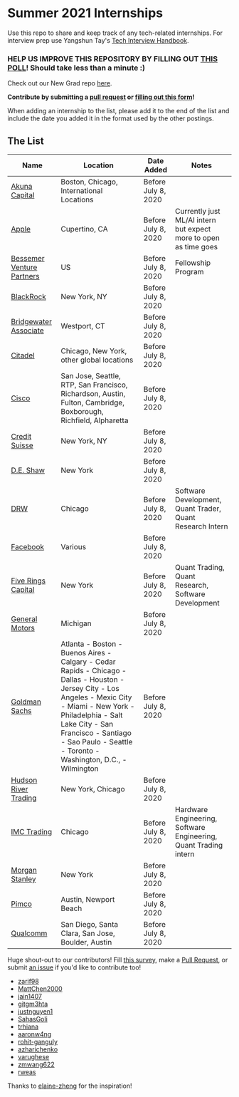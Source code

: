 # Summer 2021 Internships 
Use this repo to share and keep track of any tech-related internships. For interview prep use Yangshun Tay's [Tech Interview Handbook](https://yangshun.github.io/tech-interview-handbook/).

### **HELP US IMPROVE THIS REPOSITORY BY FILLING OUT [THIS POLL](https://pitt.co1.qualtrics.com/jfe/form/SV_0VD00iKfbqspNKl)!** Should take less than a minute :) 

Check out our New Grad repo [here](https://github.com/Pitt-CSC/NewGrad-2021).

**Contribute by submitting a [pull request](https://github.com/susam/gitpr#create-pull-request) or [filling out this form](https://bit.ly/3d5O76c)!**

When adding an internship to the list, please add it to the end of the list and include the date you added it in the format used by the other postings.

## The List

| Name  |  Location | Date Added | Notes |
|---|---|----|----------|
|[Akuna Capital](https://akunacapital.com/careers?&experience=intern&department=&location=&search_term=#careers)| Boston, Chicago, International Locations |Before July 8, 2020| |
|[Apple](https://jobs.apple.com/en-us/search?location=united-states-USA&team=internships-STDNT-INTRN)| Cupertino, CA|Before July 8, 2020| Currently just ML/AI intern but expect more to open as time goes|
|[Bessemer Venture Partners](https://www.bvp.com/bessemer-fellows)| US |Before July 8, 2020| Fellowship Program |
|[BlackRock](https://blackrock.tal.net/vx/lang-en-GB/mobile-0/brand-3/xf-fb4e3bf3ac65/candidate/so/pm/1/pl/1/opp/3907-Summer-Analyst-Program-Americas/en-GB) | New York, NY|  Before July 8, 2020||
|[Bridgewater Associate](https://boards.greenhouse.io/bridgewater89/jobs/4076389002)| Westport, CT |  Before July 8, 2020||
|[Citadel](https://www.citadel.com/careers/open-positions/positions-for-students/)| Chicago, New York, other global locations | Before July 8, 2020||
|[Cisco](https://jobs.cisco.com/jobs/ProjectDetail/Software-Engineer-Bachelor-s-Intern-United-States/1295250?source=Cisco+Jobs+Career+Site&tags=CDC+SnNG+students-and-new-graduate-programs)|San Jose, Seattle, RTP, San Francisco, Richardson, Austin, Fulton, Cambridge, Boxborough, Richfield, Alpharetta| Before July 8, 2020||
|[Credit Suisse](https://tas-creditsuisse.taleo.net/careersection/campus/jobdetail.ftl?job=150202&lang=en) | New York, NY | Before July 8, 2020||
|[D.E. Shaw](https://www.deshaw.com/careers/software-developer-intern-new-york-4018) | New York | Before July 8, 2020||
|[DRW](https://drw.com/careers/listings/?language=English&category=Campus&location=Chicago) |  Chicago | Before July 8, 2020| Software Development, Quant Trader, Quant Research Intern|
|[Facebook](https://www.facebook.com/careers/jobs/654496918442526/)|Various|  Before July 8, 2020||
|[Five Rings Capital](https://fiverings.com/apply/)| New York | Before July 8, 2020|Quant Trading, Quant Research, Software Development|
|[General Motors](https://search-careers.gm.com/job/GENEA0084JR000005397ENUS/Controls-and-Software-Engineer-Intern-Global-Product-Group)| Michigan | Before July 8, 2020||
|[Goldman Sachs](https://www.goldmansachs.com/careers/students/programs/americas/summer-analyst-program.html)| Atlanta - Boston - Buenos Aires - Calgary - Cedar Rapids - Chicago - Dallas - Houston - Jersey City - Los Angeles - Mexic City - Miami - New York - Philadelphia - Salt Lake City - San Francisco - Santiago - Sao Paulo - Seattle - Toronto - Washington, D.C., - Wilmington |Before July 8, 2020||
|[Hudson River Trading](https://www.hudsonrivertrading.com/careers/) | New York, Chicago | Before July 8, 2020||
|[IMC Trading](https://careers.imc.com/us/en/c/internships-jobs)| Chicago | Before July 8, 2020|Hardware Engineering, Software Engineering, Quant Trading intern |
|[Morgan Stanley](https://morganstanley.tal.net/vx/lang-en-GB/mobile-0/brand-2/user-2429102/xf-3786f0ce9359/candidate/so/pm/1/pl/1/opp/9768-2021-Technology-Summer-Analyst-Program-New-York/en-GB) | New York| Before July 8, 2020||
|[Pimco](https://careers.pimco.com/careers/FolderDetail/2021-Summer-Tech-Intern-Software-Engineering/28731)| Austin, Newport Beach| Before July 8, 2020||
|[Qualcomm](https://jobs.qualcomm.com/public/jobDetails.xhtml?requisitionId=1982304)| San Diego, Santa Clara, San Jose, Boulder, Austin| Before July 8, 2020||

Huge shout-out to our contributors! Fill [this survey](https://bit.ly/3d5O76c), make a [Pull Request](https://github.com/susam/gitpr#create-pull-request), or submit [an issue](https://github.com/Pitt-CSC/Summer2021-Internships/issues) if you'd like to contribute too!
* [zarif98](https://github.com/zarif98)
* [MattChen2000](https://github.com/MattChen2000)
* [jain1407](https://github.com/jain1407)
* [gitgm3hta](https://github.com/gitgm3hta)
* [justnguyen1](https://github.com/justnguyen1)
* [SahasGoli](https://github.com/SahasGoli)
* [trhiana](https://github.com/trhiana)
* [aaronw4ng](https://github.com/aaronw4ng)
* [rohit-ganguly](https://github.com/rohit-ganguly)
* [azharichenko](https://github.com/azharichenko)
* [varughese](https://github.com/varughese)
* [zmwang622](https://github.com/zmwang622)
* [rweas](https://github.com/rweas)

Thanks to [elaine-zheng](https://github.com/elaine-zheng/summer2020internships) for the inspiration!
